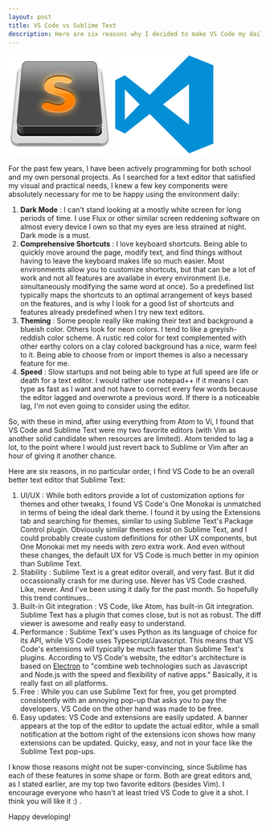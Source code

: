 ```yaml
---
layout: post
title: VS Code vs Sublime Text
description: Here are six reasons why I decided to make VS Code my daily code editor
---
```


<div id="thumbs">
    <a id="Sublime Image" href="#"><img src="../_assets/images/sublime.jpeg" alt=""/></a>
    <a id="VS Code Image" href="#"><img src="../_assets/images/vs_code.png" alt=""/></a>
    <span class="stretch"></span>
</div>

For the past few years, I have been actively programming for both school and my own personal projects. As I searched for a text editor that satisfied my visual and practical needs, I knew a few key components were absolutely necessary for me to be happy using the environment daily:

1. **Dark Mode** : I can't stand looking at a mostly white screen for long periods of time. I use Flux or other similar screen reddening software on almost every device I own so that my eyes are less strained at night. Dark mode is a must.
2. **Comprehensive Shortcuts** : I love keyboard shortcuts. Being able to quickly move around the page, modify text, and find things without having to leave the keyboard makes life so much easier. Most environments allow you to customize shortcuts, but that can be a lot of work and not all features are availabe in every environment (i.e. simultaneously modifying the same word at once). So a predefined list typically maps the shortcuts to an optimal arrangement of keys based on the features, and is why I look for a good list of shortcuts and features already predefined when I try new text editors.
3. **Theming** : Some people really like making their text and background a blueish color. Others look for neon colors. I tend to like a greyish-reddish color scheme. A rustic red color for text complemented with other earthy colors on a clay colored background has a nice, warm feel to it. Being able to choose from or import themes is also a necessary feature for me.
4. **Speed** : Slow startups and not being able to type at full speed are life or death for a text editor. I would rather use notepad++ if it means I can type as fast as I want and not have to correct every few words because the editor lagged and overwrote a previous word. If there is a noticeable lag, I'm not even going to consider using the editor.

So, with these in mind, after using everything from Atom to Vi, I found that VS Code and Sublime Text were my two favorite editors (with Vim as another solid candidate when resources are limited). Atom tended to lag a lot, to the point where I would just revert back to Sublime or Vim after an hour of giving it another chance.

Here are six reasons, in no particular order, I find VS Code to be an overall better text editor that Sublime Text:

1. UI/UX : While both editors provide a lot of customization options for themes and other tweaks, I found VS Code's One Monokai is unmatched in terms of being the ideal dark theme. I found it by using the Extensions tab and searching for themes, similar to using Sublime Text's Package Control plugin. Obviously similar themes exist on Sublime Text, and I could probably create custom definitions for other UX components, but One Monokai met my needs with zero extra work. And even without these changes, the default UX for VS Code is much better in my opinion than Sublime Text.
2. Stability : Sublime Text is a great editor overall, and very fast. But it did occassionally crash for me during use. Never has VS Code crashed. Like, never. And I've been using it daily for the past month. So hopefully this trend continues...
3. Built-in Git integration : VS Code, like Atom, has built-in Git integration. Sublime Text has a plugin that comes close, but is not as robust. The diff viewer is awesome and really easy to understand.
4. Performance : Sublime Text's uses Python as its language of choice for its API, while VS Code uses Typescript/Javascript. This means that VS Code's extensions will typically be much faster than Sublime Text's plugins. According to VS Code's website, the editor's architecture is based on [Electron](https://github.com/electron/electron) to "combine web technologies such as Javascript and Node.js with the speed and flexibility of native apps." Basically, it is really fast on all platforms.
5. Free : While you can use Sublime Text for free, you get prompted consistently with an annoying pop-up that asks you to pay the developers. VS Code on the other hand was made to be free. 
6. Easy updates: VS Code and extensions are easily updated. A banner appears at the top of the editor to update the actual editor, while a small notification at the bottom right of the extensions icon shows how many extensions can be updated. Quicky, easy, and not in your face like the Sublime Text pop-ups. 

I know those reasons might not be super-convincing, since Sublime has each of these features in some shape or form. Both are great editors and, as I stated earlier, are my top two favorite editors (besides Vim). I encourage everyone who hasn't at least tried VS Code to give it a shot. I think you will like it :) . 

Happy developing!